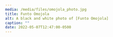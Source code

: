 ```yaml
---
media: /media/files/omojola_photo.jpg
title: Funto Omojola
alt: A black and white photo of [Funto Omojola]
caption: ""
date: 2022-05-07T12:47:00-0500
---
```

